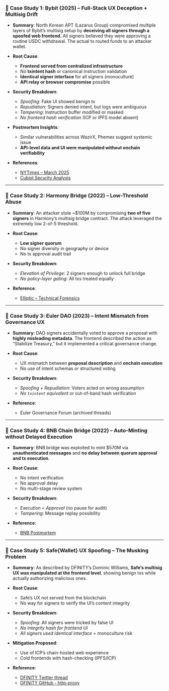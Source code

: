 ### 🧨 **Case Study 1: Bybit (2025) – Full-Stack UX Deception + Multisig Drift**

- **Summary**: North Korean APT (Lazarus Group) compromised multiple layers of Bybit’s multisig setup by **deceiving all signers through a spoofed web frontend**. All signers believed they were approving a routine USDC withdrawal. The actual tx routed funds to an attacker wallet.
- **Root Cause**:

  - **Frontend served from centralized infrastructure**
  - No **txintent hash** or canonical instruction validation
  - **Identical signer interface** for all signers (monoculture)
  - **API relay or browser compromise** possible

- **Security Breakdown**:

  - _Spoofing_: Fake UI showed benign tx
  - _Repudiation_: Signers denied intent, but logs were ambiguous
  - _Tampering_: Instruction buffer modified or masked
  - _No frontend hash verification_ (ICP or IPFS model absent)

- **Postmortem Insights**:
  - Similar vulnerabilities across WazirX, Phemex suggest systemic issue
  - **API-level data and UI were manipulated without onchain verifiability**
- **References**:
  - [NYTimes – March 2025](https://www.nytimes.com/2025/03/06/technology/bybit-crypto-hack-north-korea.html)
  - [Cubist Security Analysis](https://cubist.dev/blog/understanding-and-preventing-the-bybit-hack)

---

### 🧨 **Case Study 2: Harmony Bridge (2022) – Low-Threshold Abuse**

- **Summary**: An attacker stole ~$100M by compromising **two of five signers** in Harmony’s multisig bridge contract. The attack leveraged the extremely low 2-of-5 threshold.

- **Root Cause**:

  - **Low signer quorum**
  - No signer diversity in geography or device
  - No tx approval audit trail

- **Security Breakdown**:

  - _Elevation of Privilege_: 2 signers enough to unlock full bridge
  - _No policy-layer gating_: All txs treated equally

- **Reference**:
  - [Elliptic – Technical Forensics](https://www.elliptic.co/blog/harmony-horizon-bridge-hack-analysis)

---

### 🧨 **Case Study 3: Euler DAO (2023) – Intent Mismatch from Governance UX**

- **Summary**: DAO signers accidentally voted to approve a proposal with **highly misleading metadata**. The frontend described the action as “Stabilize Treasury,” but it implemented a critical governance change.

- **Root Cause**:

  - UX mismatch between **proposal description** and **onchain execution**
  - No use of intent schemas or structured voting

- **Security Breakdown**:

  - _Spoofing + Repudiation_: Voters acted on wrong assumption
  - _No `txintent` equivalent_ or out-of-band hash verification

- **Reference**:
  - Euler Governance Forum (archived threads)

---

### 🧨 **Case Study 4: BNB Chain Bridge (2022) – Auto-Minting without Delayed Execution**

- **Summary**: BNB bridge was exploited to mint $570M via **unauthenticated messages** and **no delay between quorum approval and tx execution**.

- **Root Cause**:

  - No intent verification
  - No approval delay
  - No multi-stage review system

- **Security Breakdown**:

  - _Execution = Approval_ (no pause for audit)
  - _Tampering_: Message replay possibility

- **Reference**:
  - [BNB Postmortem](https://www.bnbchain.org/en/blog/bnb-chain-bridge-incident-postmortem)

---

### 🧨 **Case Study 5: Safe{Wallet} UX Spoofing – The Musking Problem**

- **Summary**: As described by DFINITY’s Dominic Williams, **Safe’s multisig UX was manipulated at the frontend level**, showing benign txs while actually authorizing malicious ones.

- **Root Cause**:

  - Safe’s UX not served from the blockchain
  - No way for signers to verify the UI’s content integrity

- **Security Breakdown**:

  - _Spoofing_: All signers were tricked by false UI
  - _No integrity hash for frontend UI_
  - _All signers used identical interface_ = monoculture risk

- **Mitigation Proposed**:

  - Use of ICP’s chain-hosted web experience
  - Cold frontends with hash-checking (IPFS/ICP)

- **Reference**:
  - [DFINITY Twitter thread](https://twitter.com/dominic_w/status/1734216543019468215)
  - [DFINITY GitHub - http-proxy](https://github.com/dfinity/http-proxy)
